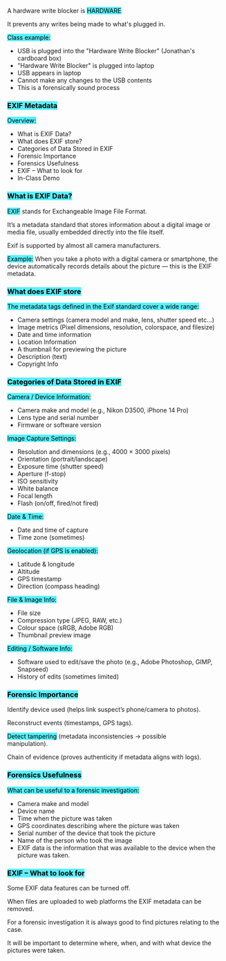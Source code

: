 A hardware write blocker is <mark style="background: #00ECFFA6;">HARDWARE</mark>

It prevents any writes being made to what's plugged in.

<mark style="background: #00ECFFA6;">Class example:</mark>
- USB is plugged into the "Hardware Write Blocker" (Jonathan's cardboard box)
- "Hardware Write Blocker" is plugged into laptop
- USB appears in laptop
- Cannot make any changes to the USB contents
- This is a forensically sound process

### <mark style="background: #00ECFFA6;">EXIF Metadata</mark>

<mark style="background: #00ECFFA6;">Overview:</mark>
- What is EXIF Data?  
- What does EXIF store?  
- Categories of Data Stored in EXIF  
- Forensic Importance  
- Forensics Usefulness  
- EXIF – What to look for  
- In-Class Demo

### <mark style="background: #00ECFFA6;">What is EXIF Data?</mark>

<mark style="background: #00ECFFA6;">EXIF</mark> stands for Exchangeable Image File Format.  

It’s a metadata standard that stores information about a digital image or media file, usually embedded directly into the file itself.  

Exif is supported by almost all camera manufacturers.  

<mark style="background: #00ECFFA6;">Example:</mark> When you take a photo with a digital camera or smartphone, the device automatically records details about the picture — this is the EXIF metadata.

### <mark style="background: #00ECFFA6;">What does EXIF store</mark>

<mark style="background: #00ECFFA6;">The metadata tags defined in the Exif standard cover a wide range:</mark>
- Camera settings (camera model and make, lens, shutter speed etc...)  
- Image metrics (Pixel dimensions, resolution, colorspace, and filesize)  
- Date and time information  
- Location Information  
- A thumbnail for previewing the picture  
- Description (text)  
- Copyright Info

### <mark style="background: #00ECFFA6;">Categories of Data Stored in EXIF</mark>

<mark style="background: #00ECFFA6;">Camera / Device Information:</mark>
- Camera make and model (e.g., Nikon D3500, iPhone 14 Pro)  
- Lens type and serial number  
- Firmware or software version  

<mark style="background: #00ECFFA6;">Image Capture Settings:</mark>
- Resolution and dimensions (e.g., 4000 × 3000 pixels)  
- Orientation (portrait/landscape)  
- Exposure time (shutter speed)  
- Aperture (f-stop)  
- ISO sensitivity  
- White balance  
- Focal length  
- Flash (on/off, fired/not fired)  

<mark style="background: #00ECFFA6;">Date & Time:</mark>
- Date and time of capture  
- Time zone (sometimes)  

<mark style="background: #00ECFFA6;">Geolocation (if GPS is enabled):</mark>
- Latitude & longitude  
- Altitude  
- GPS timestamp  
- Direction (compass heading)  

<mark style="background: #00ECFFA6;">File & Image Info:</mark>
- File size  
- Compression type (JPEG, RAW, etc.)  
- Colour space (sRGB, Adobe RGB)  
- Thumbnail preview image  

<mark style="background: #00ECFFA6;">Editing / Software Info:</mark>
- Software used to edit/save the photo (e.g., Adobe Photoshop, GIMP, Snapseed)  
- History of edits (sometimes limited)

### <mark style="background: #00ECFFA6;">Forensic Importance</mark>

Identify device used (helps link suspect’s phone/camera to photos).  

Reconstruct events (timestamps, GPS tags).  

<mark style="background: #00ECFFA6;">Detect tampering</mark> (metadata inconsistencies → possible  
manipulation).  

Chain of evidence (proves authenticity if metadata aligns with logs).

### <mark style="background: #00ECFFA6;">Forensics Usefulness</mark>

<mark style="background: #00ECFFA6;">What can be useful to a forensic investigation:</mark>
- Camera make and model  
- Device name  
- Time when the picture was taken  
- GPS coordinates describing where the picture was taken  
- Serial number of the device that took the picture  
- Name of the person who took the image  
- EXIF data is the information that was available to the device when the picture was taken.

### <mark style="background: #00ECFFA6;">EXIF – What to look for</mark>

Some EXIF data features can be turned off.  

When files are uploaded to web platforms the EXIF metadata can be removed.  

For a forensic investigation it is always good to find pictures relating to the case.  

It will be important to determine where, when, and with what device the pictures were taken.